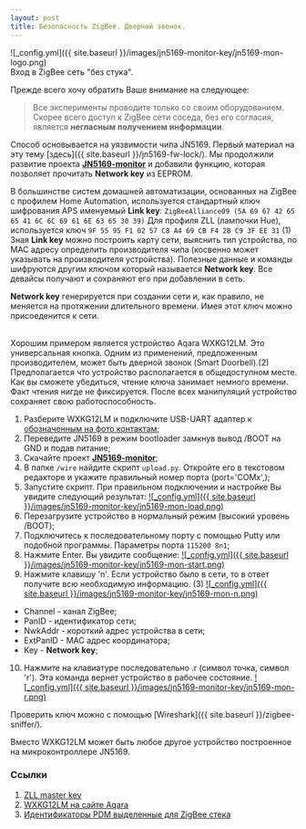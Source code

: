 ```yaml
---
layout: post
title: Безопасность ZigBee. Дверной звонок. 
---
```

![_config.yml]({{ site.baseurl }}/images/jn5169-monitor-key/jn5169-mon-logo.png)  
Вход в ZigBee сеть "без стука". 

Прежде всего хочу обратить Ваше внимание на следующее:
 > Все эксперименты проводите только со своим оборудованием. Скорее всего доступ к ZigBee сети соседа, без его согласия, является **негласным получением информации**.
 

Способ основывается на уязвимости чипа JN5169. Первый материал на эту тему [здесь]({{ site.baseurl }}/jn5169-fw-lock/).
Мы продолжили развитие проекта [**JN5169-monitor**](https://github.com/re-engr/jn5169-monitor) и добавили функцию, которая позволяет прочитать **Network key** из EEPROM.

В большинстве систем домашней автоматизации, основанных на ZigBee с профилем Home Automation, используется стандартный ключ шифрования APS именуемый **Link key**: ```ZigBeeAlliance09 (5A 69 67 42 65 65 41 6C 6C 69 61 6E 63 65 30 39)``` Для профиля ZLL (лампочки Hue), используется ключ ```9F 55 95 F1 02 57 C8 A4 69 CB F4 2B C9 3F EE 31``` (1)  
Зная **Link key** можно построить карту сети, выяснить тип устройства, по MAC адресу определить производителя чипа (косвенно может указывать на производителя устройства). Полезные данные и команды шифруются другим ключом который называется **Network key**. Все девайсы получают и сохраняют его при добавлении в сеть.  

**Network key** генерируется при создании сети и, как правило, не меняется на протяжении длительного времени. Имея этот ключ можно присоеденится к сети.
<br>
<br>

Хорошим примером является устройство Aqara WXKG12LM. Это универсальная кнопка. Одним из применений, предложенным производителем, может быть дверной звонок (Smart Doorbell).(2) Предполагается что устройство располагается в общедоступном месте. 
Как вы сможете убедиться, чтение ключа занимает немного времени. Факт чтения нигде не фиксируется. После всех манипуляций устройство сохраняет свою работоспособность.

 1. Разберите WXKG12LM и подключите USB-UART адаптер к [обозначенным на фото контактам](https://github.com/re-engr/zigbee_firmware/tree/main/aqara/sensor_switch/WXKG12LM);
 2. Переведите JN5169 в режим bootloader замкнув вывод /BOOT на GND и подав питание;
 3. Скачайте проект [**JN5169-monitor**](https://github.com/re-engr/jn5169-monitor);
 4. В папке `/wire` найдите скрипт `upload.py`. Откройте его в текстовом редакторе и укажите правильный номер порта (port='COMx',\);
 5. Запустите скрипт. При правильном подключении и настройке Вы увидите следующий результат:
  [![_config.yml]({{ site.baseurl }}/images/jn5169-monitor-key/jn5169-mon-load.png)](/images/jn5169-monitor-key/jn5169-mon-load.png)  
 6. Перезагрузите устройство в нормальный режим (высокий уровень /BOOT);
 7. Подключитесь к последовательному порту с помощью Putty или подобной программы. Параметры порта ```115200 8n1```;
 8. Нажмите Enter. Вы увидите сообщение:
  [![_config.yml]({{ site.baseurl }}/images/jn5169-monitor-key/jn5169-mon-start.png)](/images/jn5169-monitor-key/jn5169-mon-start.png)  
 9. Нажмите клавишу 'n'. Если устройство было в сети, то в ответ получите всю необходимую информацию. (3)
  [![_config.yml]({{ site.baseurl }}/images/jn5169-monitor-key/jn5169-mon-n.png)](/images/jn5169-monitor-key/jn5169-mon-n.png) 
  * Channel - канал ZigBee;
  * PanID - идентификатор сети;
  * NwkAddr - короткий адрес устройства в сети;
  * ExtPanID - MAC адрес координатора;
  * Key - **Network key**; 
 10. Нажмите на клавиатуре последовательно .r (символ точка, символ 'r'). Эта команда вернет устройство в рабочее состояние. 
  [![_config.yml]({{ site.baseurl }}/images/jn5169-monitor-key/jn5169-mon-r.png)](/images/jn5169-monitor-key/jn5169-mon-r.png)  
  

Проверить ключ можно с помощью [Wireshark]({{ site.baseurl }}/zigbee-sniffer/). 

Вместо WXKG12LM может быть любое другое устройство построенное на микроконтроллере JN5169. 


### Ссылки
1. [ZLL master key](https://www.reddit.com/r/hackernews/comments/2zzt2x/zigbee_light_link_master_key/)
2. [WXKG12LM на сайте Aqara](https://www.aqara.com/us/wireless_mini_switch.html)
3. [Идентификаторы PDM выделенные для ZigBee стека](https://zigate.fr/documentation/deplacer-le-pdm-de-la-zigate/)